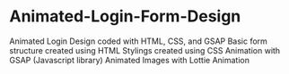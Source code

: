 # Animated-Login-Form-Design
Animated Login Design coded with HTML, CSS, and GSAP
Basic form structure created using HTML
Stylings created using CSS
Animation with GSAP (Javascript library)
Animated Images with Lottie Animation
